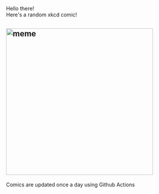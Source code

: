 Hello there! <br>Here's a random xkcd comic!<br>
## <img src="https://imgs.xkcd.com/comics/screen_time.png" alt="meme" width="400"/><br>
Comics are updated once a day using Github Actions